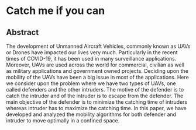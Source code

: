 # Catch me if you can

## Abstract
The development of Unmanned Aircraft Vehicles, commonly known as UAVs or Drones have impacted our lives very much. Particularly in the recent times of COVID-19, it has been used in many surveillance applications. Moreover, UAVs are used across the world for commercial, civilian as well as military applications and government owned projects. Deciding upon the mobility of the UAVs have been a big issue in most of the applications. Here we consider upon the problem where we have two types of UAVs, one called defenders and the other intruders. The motive of the defender is to catch the intruder and of the intruder is to escape from the defender. The main objective of the defender is to minimize the catching time of intruders whereas intruder has to maximize the catching time. In this paper, we have developed and analyzed the mobility algorithms for both defender and intruder to move optimally in a confined space.
